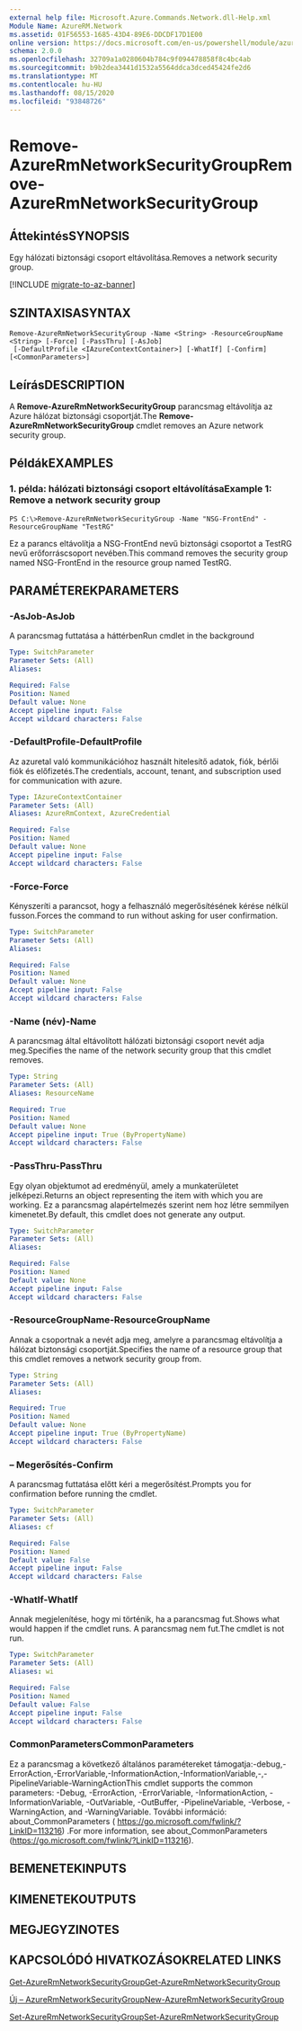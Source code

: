 ```yaml
---
external help file: Microsoft.Azure.Commands.Network.dll-Help.xml
Module Name: AzureRM.Network
ms.assetid: 01F56553-1685-43D4-89E6-DDCDF17D1E00
online version: https://docs.microsoft.com/en-us/powershell/module/azurerm.network/remove-azurermnetworksecuritygroup
schema: 2.0.0
ms.openlocfilehash: 32709a1a0280604b784c9f094478858f8c4bc4ab
ms.sourcegitcommit: b9b2dea3441d1532a5564ddca3dced45424fe2d6
ms.translationtype: MT
ms.contentlocale: hu-HU
ms.lasthandoff: 08/15/2020
ms.locfileid: "93848726"
---
```

# <span data-ttu-id="a6d3d-101">Remove-AzureRmNetworkSecurityGroup</span><span class="sxs-lookup"><span data-stu-id="a6d3d-101">Remove-AzureRmNetworkSecurityGroup</span></span>

## <span data-ttu-id="a6d3d-102">Áttekintés</span><span class="sxs-lookup"><span data-stu-id="a6d3d-102">SYNOPSIS</span></span>
<span data-ttu-id="a6d3d-103">Egy hálózati biztonsági csoport eltávolítása.</span><span class="sxs-lookup"><span data-stu-id="a6d3d-103">Removes a network security group.</span></span>

[!INCLUDE [migrate-to-az-banner](../../includes/migrate-to-az-banner.md)]

## <span data-ttu-id="a6d3d-104">SZINTAXISA</span><span class="sxs-lookup"><span data-stu-id="a6d3d-104">SYNTAX</span></span>

```
Remove-AzureRmNetworkSecurityGroup -Name <String> -ResourceGroupName <String> [-Force] [-PassThru] [-AsJob]
 [-DefaultProfile <IAzureContextContainer>] [-WhatIf] [-Confirm] [<CommonParameters>]
```

## <span data-ttu-id="a6d3d-105">Leírás</span><span class="sxs-lookup"><span data-stu-id="a6d3d-105">DESCRIPTION</span></span>
<span data-ttu-id="a6d3d-106">A **Remove-AzureRmNetworkSecurityGroup** parancsmag eltávolítja az Azure hálózat biztonsági csoportját.</span><span class="sxs-lookup"><span data-stu-id="a6d3d-106">The **Remove-AzureRmNetworkSecurityGroup** cmdlet removes an Azure network security group.</span></span>

## <span data-ttu-id="a6d3d-107">Példák</span><span class="sxs-lookup"><span data-stu-id="a6d3d-107">EXAMPLES</span></span>

### <span data-ttu-id="a6d3d-108">1. példa: hálózati biztonsági csoport eltávolítása</span><span class="sxs-lookup"><span data-stu-id="a6d3d-108">Example 1: Remove a network security group</span></span>
```
PS C:\>Remove-AzureRmNetworkSecurityGroup -Name "NSG-FrontEnd" -ResourceGroupName "TestRG"
```

<span data-ttu-id="a6d3d-109">Ez a parancs eltávolítja a NSG-FrontEnd nevű biztonsági csoportot a TestRG nevű erőforráscsoport nevében.</span><span class="sxs-lookup"><span data-stu-id="a6d3d-109">This command removes the security group named NSG-FrontEnd in the resource group named TestRG.</span></span>

## <span data-ttu-id="a6d3d-110">PARAMÉTEREK</span><span class="sxs-lookup"><span data-stu-id="a6d3d-110">PARAMETERS</span></span>

### <span data-ttu-id="a6d3d-111">-AsJob</span><span class="sxs-lookup"><span data-stu-id="a6d3d-111">-AsJob</span></span>
<span data-ttu-id="a6d3d-112">A parancsmag futtatása a háttérben</span><span class="sxs-lookup"><span data-stu-id="a6d3d-112">Run cmdlet in the background</span></span>

```yaml
Type: SwitchParameter
Parameter Sets: (All)
Aliases: 

Required: False
Position: Named
Default value: None
Accept pipeline input: False
Accept wildcard characters: False
```

### <span data-ttu-id="a6d3d-113">-DefaultProfile</span><span class="sxs-lookup"><span data-stu-id="a6d3d-113">-DefaultProfile</span></span>
<span data-ttu-id="a6d3d-114">Az azuretal való kommunikációhoz használt hitelesítő adatok, fiók, bérlői fiók és előfizetés.</span><span class="sxs-lookup"><span data-stu-id="a6d3d-114">The credentials, account, tenant, and subscription used for communication with azure.</span></span>

```yaml
Type: IAzureContextContainer
Parameter Sets: (All)
Aliases: AzureRmContext, AzureCredential

Required: False
Position: Named
Default value: None
Accept pipeline input: False
Accept wildcard characters: False
```

### <span data-ttu-id="a6d3d-115">-Force</span><span class="sxs-lookup"><span data-stu-id="a6d3d-115">-Force</span></span>
<span data-ttu-id="a6d3d-116">Kényszeríti a parancsot, hogy a felhasználó megerősítésének kérése nélkül fusson.</span><span class="sxs-lookup"><span data-stu-id="a6d3d-116">Forces the command to run without asking for user confirmation.</span></span>

```yaml
Type: SwitchParameter
Parameter Sets: (All)
Aliases: 

Required: False
Position: Named
Default value: None
Accept pipeline input: False
Accept wildcard characters: False
```

### <span data-ttu-id="a6d3d-117">-Name (név)</span><span class="sxs-lookup"><span data-stu-id="a6d3d-117">-Name</span></span>
<span data-ttu-id="a6d3d-118">A parancsmag által eltávolított hálózati biztonsági csoport nevét adja meg.</span><span class="sxs-lookup"><span data-stu-id="a6d3d-118">Specifies the name of the network security group that this cmdlet removes.</span></span>

```yaml
Type: String
Parameter Sets: (All)
Aliases: ResourceName

Required: True
Position: Named
Default value: None
Accept pipeline input: True (ByPropertyName)
Accept wildcard characters: False
```

### <span data-ttu-id="a6d3d-119">-PassThru</span><span class="sxs-lookup"><span data-stu-id="a6d3d-119">-PassThru</span></span>
<span data-ttu-id="a6d3d-120">Egy olyan objektumot ad eredményül, amely a munkaterületet jelképezi.</span><span class="sxs-lookup"><span data-stu-id="a6d3d-120">Returns an object representing the item with which you are working.</span></span>
<span data-ttu-id="a6d3d-121">Ez a parancsmag alapértelmezés szerint nem hoz létre semmilyen kimenetet.</span><span class="sxs-lookup"><span data-stu-id="a6d3d-121">By default, this cmdlet does not generate any output.</span></span>

```yaml
Type: SwitchParameter
Parameter Sets: (All)
Aliases: 

Required: False
Position: Named
Default value: None
Accept pipeline input: False
Accept wildcard characters: False
```

### <span data-ttu-id="a6d3d-122">-ResourceGroupName</span><span class="sxs-lookup"><span data-stu-id="a6d3d-122">-ResourceGroupName</span></span>
<span data-ttu-id="a6d3d-123">Annak a csoportnak a nevét adja meg, amelyre a parancsmag eltávolítja a hálózat biztonsági csoportját.</span><span class="sxs-lookup"><span data-stu-id="a6d3d-123">Specifies the name of a resource group that this cmdlet removes a network security group from.</span></span>

```yaml
Type: String
Parameter Sets: (All)
Aliases: 

Required: True
Position: Named
Default value: None
Accept pipeline input: True (ByPropertyName)
Accept wildcard characters: False
```

### <span data-ttu-id="a6d3d-124">– Megerősítés</span><span class="sxs-lookup"><span data-stu-id="a6d3d-124">-Confirm</span></span>
<span data-ttu-id="a6d3d-125">A parancsmag futtatása előtt kéri a megerősítést.</span><span class="sxs-lookup"><span data-stu-id="a6d3d-125">Prompts you for confirmation before running the cmdlet.</span></span>

```yaml
Type: SwitchParameter
Parameter Sets: (All)
Aliases: cf

Required: False
Position: Named
Default value: False
Accept pipeline input: False
Accept wildcard characters: False
```

### <span data-ttu-id="a6d3d-126">-WhatIf</span><span class="sxs-lookup"><span data-stu-id="a6d3d-126">-WhatIf</span></span>
<span data-ttu-id="a6d3d-127">Annak megjelenítése, hogy mi történik, ha a parancsmag fut.</span><span class="sxs-lookup"><span data-stu-id="a6d3d-127">Shows what would happen if the cmdlet runs.</span></span>
<span data-ttu-id="a6d3d-128">A parancsmag nem fut.</span><span class="sxs-lookup"><span data-stu-id="a6d3d-128">The cmdlet is not run.</span></span>

```yaml
Type: SwitchParameter
Parameter Sets: (All)
Aliases: wi

Required: False
Position: Named
Default value: False
Accept pipeline input: False
Accept wildcard characters: False
```

### <span data-ttu-id="a6d3d-129">CommonParameters</span><span class="sxs-lookup"><span data-stu-id="a6d3d-129">CommonParameters</span></span>
<span data-ttu-id="a6d3d-130">Ez a parancsmag a következő általános paramétereket támogatja:-debug,-ErrorAction,-ErrorVariable,-InformationAction,-InformationVariable,-,-PipelineVariable-WarningAction</span><span class="sxs-lookup"><span data-stu-id="a6d3d-130">This cmdlet supports the common parameters: -Debug, -ErrorAction, -ErrorVariable, -InformationAction, -InformationVariable, -OutVariable, -OutBuffer, -PipelineVariable, -Verbose, -WarningAction, and -WarningVariable.</span></span> <span data-ttu-id="a6d3d-131">További információ: about_CommonParameters ( https://go.microsoft.com/fwlink/?LinkID=113216) .</span><span class="sxs-lookup"><span data-stu-id="a6d3d-131">For more information, see about_CommonParameters (https://go.microsoft.com/fwlink/?LinkID=113216).</span></span>

## <span data-ttu-id="a6d3d-132">BEMENETEK</span><span class="sxs-lookup"><span data-stu-id="a6d3d-132">INPUTS</span></span>

## <span data-ttu-id="a6d3d-133">KIMENETEK</span><span class="sxs-lookup"><span data-stu-id="a6d3d-133">OUTPUTS</span></span>

## <span data-ttu-id="a6d3d-134">MEGJEGYZI</span><span class="sxs-lookup"><span data-stu-id="a6d3d-134">NOTES</span></span>

## <span data-ttu-id="a6d3d-135">KAPCSOLÓDÓ HIVATKOZÁSOK</span><span class="sxs-lookup"><span data-stu-id="a6d3d-135">RELATED LINKS</span></span>

[<span data-ttu-id="a6d3d-136">Get-AzureRmNetworkSecurityGroup</span><span class="sxs-lookup"><span data-stu-id="a6d3d-136">Get-AzureRmNetworkSecurityGroup</span></span>](./Get-AzureRmNetworkSecurityGroup.md)

[<span data-ttu-id="a6d3d-137">Új – AzureRmNetworkSecurityGroup</span><span class="sxs-lookup"><span data-stu-id="a6d3d-137">New-AzureRmNetworkSecurityGroup</span></span>](./New-AzureRmNetworkSecurityGroup.md)

[<span data-ttu-id="a6d3d-138">Set-AzureRmNetworkSecurityGroup</span><span class="sxs-lookup"><span data-stu-id="a6d3d-138">Set-AzureRmNetworkSecurityGroup</span></span>](./Set-AzureRmNetworkSecurityGroup.md)


